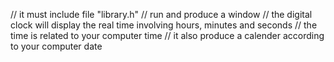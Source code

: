 // it must include file "library.h"
// run and produce a window
// the digital clock will display the real time involving hours, minutes and seconds
// the time is related to your computer time
// it also produce a calender according to your computer date
